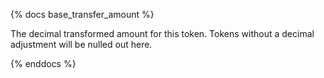 {% docs base_transfer_amount %}

The decimal transformed amount for this token. Tokens without a decimal adjustment will be nulled out here. 

{% enddocs %}